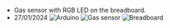 - Gas sensor with RGB LED on the breadboard.
- 27/01/2024
  ![Arduino](/humadityTemperatureGasSensorWithLEDs/banners/arduino.jpg)
  ![Gas sensor](/humadityTemperatureGasSensorWithLEDs/banners/gasSensor.jpg)
  ![Breadboard](/humadityTemperatureGasSensorWithLEDs/banners/breadboard.jpg)
